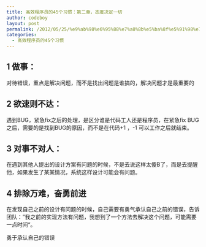 ```yaml
---
title: 高效程序员的45个习惯：第二章，态度决定一切
author: codeboy
layout: post
permalink: /2012/05/25/%e9%ab%98%e6%95%88%e7%a8%8b%e5%ba%8f%e5%91%98%e7%9a%8445%e4%b8%aa%e4%b9%a0%e6%83%af%ef%bc%9a%e7%ac%ac%e4%ba%8c%e7%ab%a0%ef%bc%8c%e6%80%81%e5%ba%a6%e5%86%b3%e5%ae%9a%e4%b8%80%e5%88%87/
categories:
  - 高效程序员的45个习惯
---
```

## 1 做事：

对待错误，重点是解决问题，而不是找出问题是谁搞的，解决问题才是最重要的

## 2 欲速则不达：

遇到BUG，紧急fix之后的处理，是区分谁是代码工人还是程序员，在紧急fix BUG之后，需要的是找到BUG的原因，而不是在代码+1 ，-1 可以工作之后就结束。

## 3 对事不对人：

在遇到其他人提出的设计方案有问题的时候，不是去说这样太傻B了，而是去提醒他，如果发生了某某情况，系统这样设计可能会有问题。

## 4 排除万难，奋勇前进

在发现自己之前的设计有问题的时候，自己需要有勇气承认自己之前的错误，告诉团队：”我之前的实现方法有问题，我想到了一个方法去解决这个问题，可能需要一点时间“。

勇于承认自己的错误